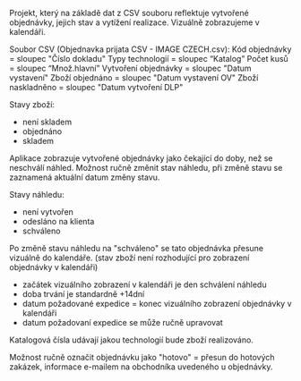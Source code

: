 Projekt, který na základě dat z CSV souboru reflektuje vytvořené objednávky, jejich stav a vytížení realizace. Vizuálně zobrazujeme v kalendáři.

Soubor CSV (Objednavka prijata CSV - IMAGE CZECH.csv):
Kód objednávky = sloupec "Číslo dokladu"
Typy technologií = sloupec “Katalog”
Počet kusů = sloupec “Množ.hlavní”
Vytvoření objednávky = sloupec "Datum vystavení"
Zboží objednáno = sloupec "Datum vystavení OV"
Zboží naskladněno = sloupec "Datum vytvoření DLP"

Stavy zboží:
- není skladem
- objednáno
- skladem

Aplikace zobrazuje vytvořené objednávky jako čekající do doby, než se neschválí náhled.
Možnost ručně změnit stav náhledu, při změně stavu se zaznamená aktuální datum změny stavu.

Stavy náhledu:
- není vytvořen
- odesláno na klienta
- schváleno

Po změně stavu náhledu na "schváleno" se tato objednávka přesune vizuálně do kalendáře. (stav zboží není rozhodující pro zobrazení objednávky v kalendáři)
- začátek vizuálního zobrazení v kalendáři je den schválení náhledu
- doba trvání je standardně +14dní
- datum požadované expedice = konec vizuálního zobrazení objednávky v kalendáři
- datum požadovaní expedice se může ručně upravovat

Katalogová čísla udávají jakou technologií bude zboží realizováno.

Možnost ručně označit objednávku jako "hotovo" = přesun do hotových zakázek, informace e-mailem na obchodníka uvedeného u objednávky.
